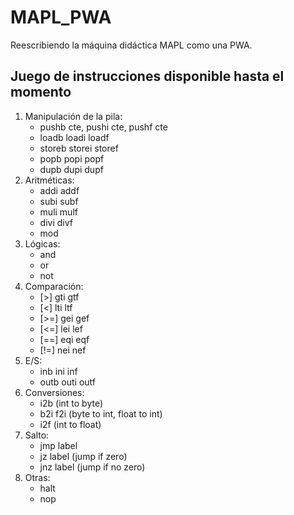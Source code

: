 # MAPL_PWA
Reescribiendo la máquina didáctica MAPL como una PWA.

## Juego de instrucciones disponible hasta el momento
1. Manipulación de la pila:
   - pushb cte, pushi cte, pushf cte
   - loadb loadi loadf
   - storeb storei storef
   - popb popi popf
   - dupb dupi dupf
2. Aritméticas:
   - addi addf
   - subi subf
   - muli mulf
   - divi divf
   - mod
3. Lógicas:
   - and
   - or
   - not
4. Comparación:
   - [>] gti gtf
   - [<] lti ltf
   - [>=] gei gef
   - [<=] lei lef
   - [==] eqi eqf
   - [!=] nei nef
5. E/S:
   - inb ini inf
   - outb outi outf
6. Conversiones:
   - i2b (int to byte)
   - b2i f2i (byte to int, float to int)
   - i2f (int to float)
7. Salto:
   - jmp label
   - jz label (jump if zero)
   - jnz label (jump if no zero)
8. Otras:
   - halt
   - nop
